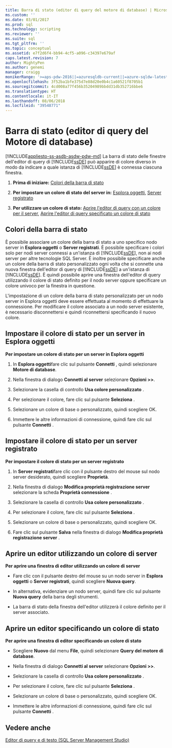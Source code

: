 ```yaml
---
title: Barra di stato (editor di query del motore di database) | Microsoft Docs
ms.custom: ''
ms.date: 03/01/2017
ms.prod: sql
ms.technology: scripting
ms.reviewer: ''
ms.suite: sql
ms.tgt_pltfrm: ''
ms.topic: conceptual
ms.assetid: e7f2d6f4-bb94-4cf5-a096-c34397e679af
caps.latest.revision: 7
author: MightyPen
ms.author: genemi
manager: craigg
monikerRange: '>=aps-pdw-2016||=azuresqldb-current||=azure-sqldw-latest||>=sql-server-2016||=sqlallproducts-allversions||>=sql-server-linux-2017'
ms.openlocfilehash: 3f52ba1bfe375d7e88d20e0b4c1a60521f8705b1
ms.sourcegitcommit: 4cd008a77f456b35204989bbdd31db352716bbe6
ms.translationtype: HT
ms.contentlocale: it-IT
ms.lasthandoff: 08/06/2018
ms.locfileid: "39548771"
---
```

# <a name="status-bar-database-engine-query-editor"></a>Barra di stato (editor di query del Motore di database)
[!INCLUDE[appliesto-ss-asdb-asdw-pdw-md](../../includes/appliesto-ss-asdb-asdw-pdw-md.md)]
  La barra di stato delle finestre dell'editor di query di [!INCLUDE[ssDE](../../includes/ssde-md.md)] può apparire di colore diverso in modo da indicare a quale istanza di [!INCLUDE[ssDE](../../includes/ssde-md.md)] è connessa ciascuna finestra.  
  
1.  **Prima di iniziare:**  [Colori della barra di stato](#StatusBarColors)  
  
2.  **Per impostare un colore di stato del server in:**  [Esplora oggetti](#SetOEServerColor), [Server registrato](#SetRegServerColor)  
  
3.  **Per utilizzare un colore di stato:**  [Aprire l'editor di query con un colore per il server](#OpenServerColor), [Aprire l'editor di query specificato un colore di stato](#OpenSpecColor)  
  
##  <a name="StatusBarColors"></a> Colori della barra di stato  
 È possibile associare un colore della barra di stato a uno specifico nodo server in **Esplora oggetti** o **Server registrati**. È possibile specificare i colori solo per nodi server connessi a un'istanza di [!INCLUDE[ssDE](../../includes/ssde-md.md)], non ai nodi server per altre tecnologie SQL Server. È inoltre possibile specificare anche un colore della barra di stato personalizzato ogni volta che si connette una nuova finestra dell'editor di query di [!INCLUDE[ssDE](../../includes/ssde-md.md)] a un'istanza di [!INCLUDE[ssDE](../../includes/ssde-md.md)]. È quindi possibile aprire una finestra dell'editor di query utilizzando il colore di stato definito per il nodo server oppure specificare un colore univoco per la finestra in questione.  
  
 L'impostazione di un colore della barra di stato personalizzato per un nodo server in Esplora oggetti deve essere effettuata al momento di effettuare la connessione. Per modificare il colore associato a un nodo server esistente, è necessario disconnettersi e quindi riconnettersi specificando il nuovo colore.  
  
##  <a name="SetOEServerColor"></a> Impostare il colore di stato per un server in Esplora oggetti  
 **Per impostare un colore di stato per un server in Esplora oggetti**  
  
1.  In **Esplora oggetti**fare clic sul pulsante **Connetti** , quindi selezionare **Motore di database**.  
  
2.  Nella finestra di dialogo **Connetti al server** selezionare **Opzioni >>**.  
  
3.  Selezionare la casella di controllo **Usa colore personalizzato** .  
  
4.  Per selezionare il colore, fare clic sul pulsante **Seleziona** .  
  
5.  Selezionare un colore di base o personalizzato, quindi scegliere OK.  
  
6.  Immettere le altre informazioni di connessione, quindi fare clic sul pulsante **Connetti** .  
  
##  <a name="SetRegServerColor"></a> Impostare il colore di stato per un server registrato  
 **Per impostare il colore di stato per un server registrato**  
  
1.  In **Server registrati**fare clic con il pulsante destro del mouse sul nodo server desiderato, quindi scegliere **Proprietà**.  
  
2.  Nella finestra di dialogo **Modifica proprietà registrazione server** selezionare la scheda **Proprietà connessione** .  
  
3.  Selezionare la casella di controllo **Usa colore personalizzato** .  
  
4.  Per selezionare il colore, fare clic sul pulsante **Seleziona** .  
  
5.  Selezionare un colore di base o personalizzato, quindi scegliere OK.  
  
6.  Fare clic sul pulsante **Salva** nella finestra di dialogo **Modifica proprietà registrazione server** .  
  
##  <a name="OpenServerColor"></a> Aprire un editor utilizzando un colore di server  
 **Per aprire una finestra di editor utilizzando un colore di server**  
  
-   Fare clic con il pulsante destro del mouse su un nodo server in **Esplora oggetti** o **Server registrati**, quindi scegliere **Nuova query**.  
  
-   In alternativa, evidenziare un nodo server, quindi fare clic sul pulsante **Nuova query** della barra degli strumenti.  
  
-   La barra di stato della finestra dell'editor utilizzerà il colore definito per il server associato.  
  
##  <a name="OpenSpecColor"></a> Aprire un editor specificando un colore di stato  
 **Per aprire una finestra di editor specificando un colore di stato**  
  
-   Scegliere **Nuovo** dal menu **File**, quindi selezionare **Query del motore di database**.  
  
-   Nella finestra di dialogo **Connetti al server** selezionare **Opzioni >>**.  
  
-   Selezionare la casella di controllo **Usa colore personalizzato** .  
  
-   Per selezionare il colore, fare clic sul pulsante **Seleziona** .  
  
-   Selezionare un colore di base o personalizzato, quindi scegliere OK.  
  
-   Immettere le altre informazioni di connessione, quindi fare clic sul pulsante **Connetti** .  
  
## <a name="see-also"></a>Vedere anche  
 [Editor di query e di testo &#40;SQL Server Management Studio&#41;](../../relational-databases/scripting/query-and-text-editors-sql-server-management-studio.md)  
  
  
